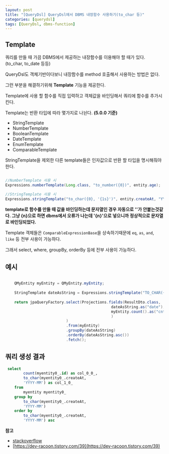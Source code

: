 ```yaml
---
layout: post
title: "[QueryDsl] QueryDsl에서 DBMS 내장함수 사용하기(to_char 등)"
categories: [querydsl]
tags: [QueryDsl, dbms-function]
---
```


## Template

쿼리를 만들 때 가끔 DBMS에서 제공하는 내장함수를 이용해야 할 때가 있다.
(to_char, to_date 등등)

QueryDsl도 객체기반이다보니 내장함수를 method 호출해서 사용하는 방법은 없다.

그런 부분을 해결하기위해 **Template** 기능을 제공한다.

Template에 사용 할 함수를 직접 입력하고 객체값을 바인딩해서 쿼리에 함수를 추가시킨다.

Template는 반환 타입에 따라 몇가지로 나뉜다. **(5.0.0 기준)**

- StringTemplate
- NumberTemplate
- BooleanTemplate
- DateTemplate
- EnumTemplate
- ComparableTemplate

StringTemplate을 제외한 다른 template들은 인자값으로 반환 할 타입을 명시해줘야한다.

```java

//NumberTemplate 사용 시
Expressions.numberTemplate(Long.class, "to_number({0})", entity.age);

//StringTemplate 사용 시
Expressions.stringTemplate("to_char({0}, '{1s}')", entity.createAt, "YYYY-MM");

```

__template로 함수를 만들 때 값을 바인딩하는데 문자열인 경우 자동으로 ''가 안붙는것같다. 
그냥 {n}으로 하면 dbms에서 오류가 나는데 '{n}'으로 넣으니까 정상적으로 문자열로 바인딩되었다.__


Template 객체들은 `ComparableExpressionBase`을 상속하기때문에 `eq`, `as`, `and`, `like` 등 전부 사용이 가능하다.

그래서 select, where, groupBy, orderBy 등에 전부 사용이 가능하다.


## 예시
```java

    QMyEntity myEntity = QMyEntity.myEntity;
    
    StringTemplate dateAsString = Expressions.stringTemplate("TO_CHAR({0}, '{1s}')", myEntity.createAt, "YYYY-MM");
    
    return jpaQueryFactory.select(Projections.fields(ResultDto.class,
                                               dateAsString.as("date"),
                                               myEntity.count().as("cnt")
                                               )
                           )
                           .from(myEntity)                       
                           .groupBy(dateAsString)
                           .orderBy(dateAsString.asc())
                           .fetch();

```

## 쿼리 생성 결과

```sql
 select
        count(myentity0_.id) as col_0_0_,
        to_char(myentity0_.createAt,
        'YYYY-MM') as col_1_0_ 
    from
        myentity myentity0_ 
    group by
        to_char(myentity0_.createAt,
        'YYYY-MM') 
    order by
        to_char(myentity0_.createAt,
        'YYYY-MM') asc
```



**참고**

- [stackoverflow](https://stackoverflow.com/questions/36542833/querydsl-group-by-hours-in-a-time-range)
- [https://dev-racoon.tistory.com/39](https://dev-racoon.tistory.com/39)






